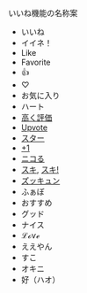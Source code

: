 いいね機能の名称案

- いいね
- イイネ！
- Like
- Favorite
- 👍
- ♡
- お気に入り
- ハート
- [高く評価](https://support.google.com/youtube/answer/6083270)
- [Upvote](https://support.reddithelp.com/hc/en-us/articles/7419626610708)
- [スター](https://s.hatena.ne.jp/)
- [+1](https://plus.google.com/)
- [ニコる](https://dic.nicovideo.jp/a/%E3%83%8B%E3%82%B3%E3%82%8B)
- [スキ](https://www.help-note.com/hc/ja/articles/360008881214), [スキ!](https://help.tumblr.com/hc/ja/articles/231855888)
- [ズッキュン](https://help.suzuri.jp/hc/ja/articles/208951948)
- ふぁぼ
- おすすめ
- グッド
- ナイス
- ℒℴѵℯ
- ええやん
- すこ
- オキニ
- 好（ハオ）
